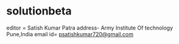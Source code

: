 # solutionbeta
editor = Satish Kumar Patra
address- 
Army Institute Of technology
Pune,India
email id= psatishkumar720@gmail.com
